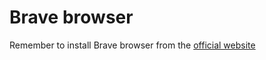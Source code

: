 # Brave browser

Remember to install Brave browser from the [official website](https://brave.com/linux/)
